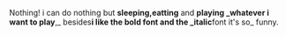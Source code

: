 Nothing!
i can do nothing but **sleeping,eatting**  and **playing _whatever i want to play**,_ besides**i like the bold font and the _italic**font it's so_ funny.
